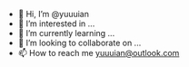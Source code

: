 - 👋 Hi, I’m @yuuuian
- 👀 I’m interested in ...
- 🌱 I’m currently learning ...
- 💞️ I’m looking to collaborate on ...
- 📫 How to reach me yuuuian@outlook.com

<!---
yuuuian/yuuuian is a ✨ special ✨ repository because its `README.md` (this file) appears on your GitHub profile.
You can click the Preview link to take a look at your changes.
--->
